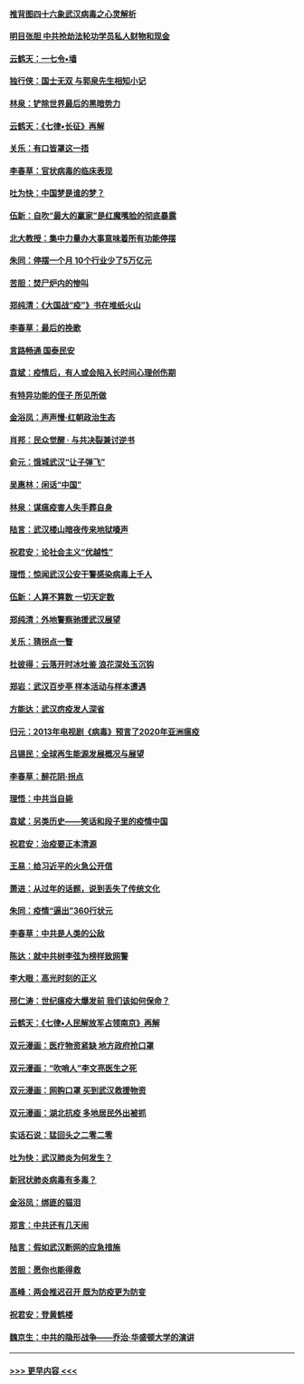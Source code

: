 #### [推背图四十六象武汉病毒之心灵解析](../pages/nsc993/n11911761.md?t=03031802) 
#### [明目张胆 中共抢劫法轮功学员私人财物和现金](../pages/nsc993/n11910262.md?t=03031802) 
#### [云鹤天：一七令▪墙](../pages/nsc993/n11910627.md?t=03031802) 
#### [独行侠：国士无双 与郭泉先生相知小记](../pages/nsc993/n11910613.md?t=03031802) 
#### [林泉：铲除世界最后的黑暗势力](../pages/nsc993/n11909320.md?t=03031802) 
#### [云鹤天：《七律▪长征》再解](../pages/nsc993/n11909327.md?t=03031802) 
#### [关乐：有口皆罩这一捂](../pages/nsc993/n11908393.md?t=03031802) 
#### [李春草：官状病毒的临床表现](../pages/nsc993/n11908339.md?t=03031802) 
#### [吐为快：中国梦是谁的梦？](../pages/nsc993/n11906564.md?t=03031802) 
#### [伍新：自吹“最大的赢家”是红魔嘴脸的彻底暴露](../pages/nsc993/n11906407.md?t=03031802) 
#### [北大教授：集中力量办大事意味着所有功能停摆](../pages/nsc993/n11904800.md?t=03031802) 
#### [朱同：停摆一个月 10个行业少了5万亿元](../pages/nsc993/n11904498.md?t=03031802) 
#### [苦胆：焚尸炉内的惨叫](../pages/nsc993/n11904479.md?t=03031802) 
#### [郑纯清：《大国战“疫”》书在堆纸火山](../pages/nsc993/n11904450.md?t=03031802) 
#### [李春草：最后的挽歌](../pages/nsc993/n11904441.md?t=03031802) 
#### [言路畅通 国泰民安](../pages/nsc993/n11904222.md?t=03031802) 
#### [袁斌：疫情后，有人或会陷入长时间心理创伤期](../pages/nsc993/n11901514.md?t=03031802) 
#### [有特异功能的侄子 所见所做](../pages/nsc993/n11901154.md?t=03031802) 
#### [金浴凤：声声慢‧红朝政治生态](../pages/nsc993/n11899553.md?t=03031802) 
#### [肖邦：民众觉醒 · 与共决裂兼讨逆书](../pages/nsc993/n11898435.md?t=03031802) 
#### [俞元：饿城武汉“让子弹飞”](../pages/nsc993/n11898344.md?t=03031802) 
#### [吴惠林：闲话“中国”](../pages/nsc993/n11898182.md?t=03031802) 
#### [林泉：谋瘟疫害人失手葬自身](../pages/nsc993/n11897892.md?t=03031802) 
#### [陆言：武汉楼山暗夜传来地狱嚎声](../pages/nsc993/n11897033.md?t=03031802) 
#### [祝君安：论社会主义“优越性”](../pages/nsc993/n11897005.md?t=03031802) 
#### [理悟：惊闻武汉公安干警感染病毒上千人](../pages/nsc993/n11896947.md?t=03031802) 
#### [伍新：人算不算数 一切天定数](../pages/nsc993/n11893372.md?t=03031802) 
#### [郑纯清：外地警察驰援武汉展望](../pages/nsc993/n11893115.md?t=03031802) 
#### [关乐：猜拐点一瞥](../pages/nsc993/n11893020.md?t=03031802) 
#### [杜彼得：云落开时冰吐鉴 浪花深处玉沉钩](../pages/nsc993/n11892107.md?t=03031802) 
#### [郑岩：武汉百步亭 样本活动与样本遭遇](../pages/nsc993/n11892310.md?t=03031802) 
#### [方能达：武汉疠疫发人深省](../pages/nsc993/n11891376.md?t=03031802) 
#### [归元：2013年电视剧《病毒》预言了2020年亚洲瘟疫](../pages/nsc993/n11891126.md?t=03031802) 
#### [吕锡民：全球再生能源发展概况与展望](../pages/nsc993/n11890613.md?t=03031802) 
#### [李春草：醉花阴·拐点](../pages/nsc993/n11890567.md?t=03031802) 
#### [理悟：中共当自毙](../pages/nsc993/n11890559.md?t=03031802) 
#### [袁斌：另类历史——笑话和段子里的疫情中国](../pages/nsc993/n11889243.md?t=03031802) 
#### [祝君安：治疫要正本清源](../pages/nsc993/n11889085.md?t=03031802) 
#### [王易：给习近平的火急公开信](../pages/nsc993/n11888225.md?t=03031802) 
#### [萧进：从过年的话题，说到丢失了传统文化](../pages/nsc993/n11887732.md?t=03031802) 
#### [朱同：疫情“逼出”360行状元](../pages/nsc993/n11887678.md?t=03031802) 
#### [李春草：中共是人类的公敌](../pages/nsc993/n11887656.md?t=03031802) 
#### [陈达：就中共树李弦为榜样致网警](../pages/nsc993/n11887625.md?t=03031802) 
#### [李大眼：高光时刻的正义](../pages/nsc993/n11887585.md?t=03031802) 
#### [邢仁涛：世纪瘟疫大爆发前 我们该如何保命？](../pages/nsc993/n11887535.md?t=03031802) 
#### [云鹤天：《七律▪人民解放军占领南京》再解](../pages/nsc993/n11887524.md?t=03031802) 
#### [双元漫画：医疗物资紧缺 地方政府抢口罩](../pages/nsc993/n11884744.md?t=03031802) 
#### [双元漫画：“吹哨人”李文亮医生之死](../pages/nsc993/n11884705.md?t=03031802) 
#### [双元漫画：网购口罩 买到武汉救援物资](../pages/nsc993/n11884670.md?t=03031802) 
#### [双元漫画：湖北抗疫 多地居民外出被抓](../pages/nsc993/n11884643.md?t=03031802) 
#### [实话石说：猛回头之二零二零](../pages/nsc993/n11883968.md?t=03031802) 
#### [吐为快：武汉肺炎为何发生？](../pages/nsc993/n11882180.md?t=03031802) 
#### [新冠状肺炎病毒有多毒？](../pages/nsc993/n11881790.md?t=03031802) 
#### [金浴凤：绑匪的猫泪](../pages/nsc993/n11880664.md?t=03031802) 
#### [郑言：中共还有几天闹](../pages/nsc993/n11880645.md?t=03031802) 
#### [陆言：假如武汉断网的应急措施](../pages/nsc993/n11880619.md?t=03031802) 
#### [苦胆：愿你也能得救](../pages/nsc993/n11880601.md?t=03031802) 
#### [高峰：两会推迟召开  既为防疫更为防变](../pages/nsc993/n11879977.md?t=03031802) 
#### [祝君安：登黄鹤楼](../pages/nsc993/n11880583.md?t=03031802) 
#### [魏京生：中共的隐形战争——乔治‧华盛顿大学的演讲](../pages/nsc993/n11879765.md?t=03031802) 

----
#### [ >>> 更早内容 <<< ](../indexes/nsc993-earlier.md)
